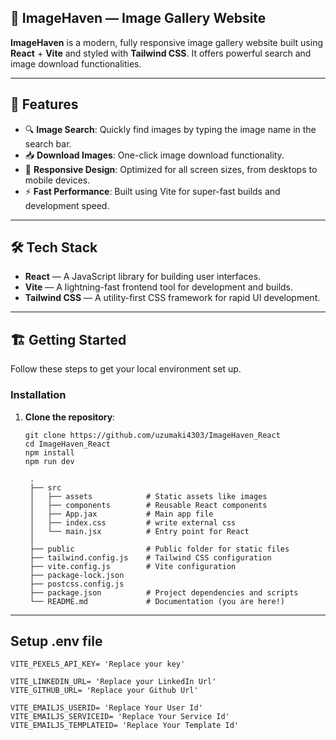 ## 🎨 **ImageHaven** — Image Gallery Website

**ImageHaven** is a modern, fully responsive image gallery website built using **React** + **Vite** and styled with **Tailwind CSS**. It offers powerful search and image download functionalities.

---

## 🚀 Features

- 🔍 **Image Search**: Quickly find images by typing the image name in the search bar.
- 📥 **Download Images**: One-click image download functionality.
- 📱 **Responsive Design**: Optimized for all screen sizes, from desktops to mobile devices.
- ⚡ **Fast Performance**: Built using Vite for super-fast builds and development speed.

---

## 🛠️ **Tech Stack**

- **React** — A JavaScript library for building user interfaces.
- **Vite** — A lightning-fast frontend tool for development and builds.
- **Tailwind CSS** — A utility-first CSS framework for rapid UI development.

---

## 🏗️ **Getting Started**

Follow these steps to get your local environment set up.

### **Installation**

1. **Clone the repository**:

   ```javascrpit
   git clone https://github.com/uzumaki4303/ImageHaven_React
   cd ImageHaven_React
   npm install
   npm run dev 

    .
    ├── src
    │   ├── assets            # Static assets like images
    │   ├── components        # Reusable React components            
    │   ├── App.jax           # Main app file
    │   ├── index.css         # write external css
    │   └── main.jsx          # Entry point for React
    │
    ├── public                # Public folder for static files
    ├── tailwind.config.js    # Tailwind CSS configuration
    ├── vite.config.js        # Vite configuration
    ├── package-lock.json
    ├── postcss.config.js
    ├── package.json          # Project dependencies and scripts
    └── README.md             # Documentation (you are here!)
    ```
---
## Setup .env file
    
    VITE_PEXELS_API_KEY= 'Replace your key'

    VITE_LINKEDIN_URL= 'Replace your LinkedIn Url'
    VITE_GITHUB_URL= 'Replace your Github Url'

    VITE_EMAILJS_USERID= 'Replace Your User Id'
    VITE_EMAILJS_SERVICEID= 'Replace Your Service Id'
    VITE_EMAILJS_TEMPLATEID= 'Replace Your Template Id'


